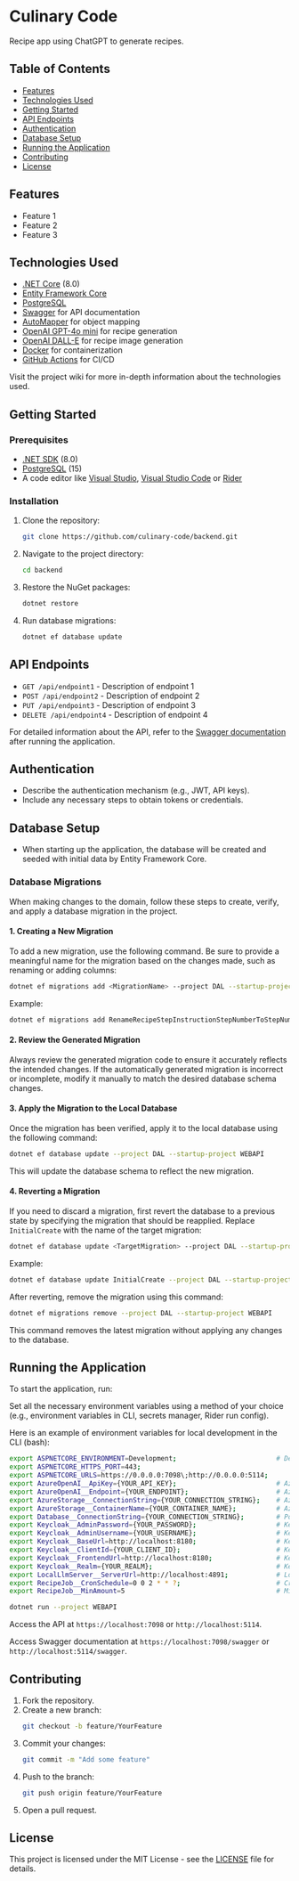 # Culinary Code

Recipe app using ChatGPT to generate recipes.

## Table of Contents

- [Features](#features)
- [Technologies Used](#technologies-used)
- [Getting Started](#getting-started)
- [API Endpoints](#api-endpoints)
- [Authentication](#authentication)
- [Database Setup](#database-setup)
- [Running the Application](#running-the-application)
- [Contributing](#contributing)
- [License](#license)

## Features

- Feature 1
- Feature 2
- Feature 3

## Technologies Used

- [.NET Core](https://dotnet.microsoft.com/) (8.0)
- [Entity Framework Core](https://docs.microsoft.com/en-us/ef/core/)
- [PostgreSQL](https://www.postgresql.org/)
- [Swagger](https://swagger.io/) for API documentation
- [AutoMapper](https://automapper.org/) for object mapping
- [OpenAI GPT-4o mini](https://openai.com/index/gpt-4o-mini-advancing-cost-efficient-intelligence/) for recipe
  generation
- [OpenAI DALL-E](https://openai.com/index/dall-e/) for recipe image generation
- [Docker](https://www.docker.com/) for containerization
- [GitHub Actions](https://github.com/features/actions) for CI/CD

Visit the project wiki for more in-depth information about the technologies used.

## Getting Started

### Prerequisites

- [.NET SDK](https://dotnet.microsoft.com/download) (8.0)
- [PostgreSQL](https://www.postgresql.org/download/) (15)
- A code editor
  like [Visual Studio](https://visualstudio.microsoft.com/), [Visual Studio Code](https://code.visualstudio.com/)
  or [Rider](https://www.jetbrains.com/rider/)

### Installation

1. Clone the repository:
   ```bash
   git clone https://github.com/culinary-code/backend.git
   ```

2. Navigate to the project directory:
   ```bash
   cd backend
   ```

3. Restore the NuGet packages:
   ```bash
   dotnet restore
   ```

4. Run database migrations:
   ```bash
   dotnet ef database update
   ```

## API Endpoints

- `GET /api/endpoint1` - Description of endpoint 1
- `POST /api/endpoint2` - Description of endpoint 2
- `PUT /api/endpoint3` - Description of endpoint 3
- `DELETE /api/endpoint4` - Description of endpoint 4

For detailed information about the API, refer to the [Swagger documentation](http://localhost:5000/swagger) after
running the application.

## Authentication

- Describe the authentication mechanism (e.g., JWT, API keys).
- Include any necessary steps to obtain tokens or credentials.

## Database Setup

- When starting up the application, the database will be created and seeded with initial data by Entity Framework Core.

### Database Migrations

When making changes to the domain, follow these steps to create, verify, and apply a database migration in the project.

#### 1. **Creating a New Migration**

To add a new migration, use the following command. Be sure to provide a meaningful name for the migration based on the changes made, such as renaming or adding columns:

```bash
dotnet ef migrations add <MigrationName> --project DAL --startup-project WEBAPI
```

Example:
```bash
dotnet ef migrations add RenameRecipeStepInstructionStepNumberToStepNumbers --project DAL --startup-project WEBAPI
```

#### 2. **Review the Generated Migration**

Always review the generated migration code to ensure it accurately reflects the intended changes. If the automatically generated migration is incorrect or incomplete, modify it manually to match the desired database schema changes.

#### 3. **Apply the Migration to the Local Database**

Once the migration has been verified, apply it to the local database using the following command:

```bash
dotnet ef database update --project DAL --startup-project WEBAPI
```

This will update the database schema to reflect the new migration.

#### 4. **Reverting a Migration**

If you need to discard a migration, first revert the database to a previous state by specifying the migration that should be reapplied. Replace `InitialCreate` with the name of the target migration:

```bash
dotnet ef database update <TargetMigration> --project DAL --startup-project WEBAPI
```

Example:
```bash
dotnet ef database update InitialCreate --project DAL --startup-project WEBAPI
```

After reverting, remove the migration using this command:

```bash
dotnet ef migrations remove --project DAL --startup-project WEBAPI
```

This command removes the latest migration without applying any changes to the database.

## Running the Application

To start the application, run:

Set all the necessary environment variables using a method of your choice (e.g., environment variables in CLI, secrets
manager, Rider run config).

Here is an example of environment variables for local development in the CLI (bash):

```bash
export ASPNETCORE_ENVIRONMENT=Development;                         # Development, Staging, Production
export ASPNETCORE_HTTPS_PORT=443;   
export ASPNETCORE_URLS=https://0.0.0.0:7098\;http://0.0.0.0:5114;
export AzureOpenAI__ApiKey={YOUR_API_KEY};                         # Azure OpenAI Service API key
export AzureOpenAI__Endpoint={YOUR_ENDPOINT};                      # Azure OpenAI Service endpoint  
export AzureStorage__ConnectionString={YOUR_CONNECTION_STRING};    # Azure Blog Storage connection string for saving recipe images
export AzureStorage__ContainerName={YOUR_CONTAINER_NAME};          # Azure Blog Storage container name for saving recipe images
export Database__ConnectionString={YOUR_CONNECTION_STRING};        # PostgreSQL connection string
export Keycloak__AdminPassword={YOUR_PASSWORD};                    # Keycloak admin password
export Keycloak__AdminUsername={YOUR_USERNAME};                    # Keycloak admin username (only used for local development)
export Keycloak__BaseUrl=http://localhost:8180;                    # Keycloak base URL
export Keycloak__ClientId={YOUR_CLIENT_ID};                        # Keycloak client ID
export Keycloak__FrontendUrl=http://localhost:8180;                # Keycloak frontend URL in case the issuer URL is different than the base URL
export Keycloak__Realm={YOUR_REALM};                               # Keycloak realm
export LocalLlmServer__ServerUrl=http://localhost:4891;            # Local LLM server URL
export RecipeJob__CronSchedule=0 0 2 * * ?;                        # Cron schedule for recipe generation job
export RecipeJob__MinAmount=5                                      # Minimum amount of recipes to maintain in the database, if the amount is lower, the recipe generation job will be triggered at the scheduled time
```

```bash
dotnet run --project WEBAPI
```

Access the API at `https://localhost:7098` or `http://localhost:5114`.

Access Swagger documentation at `https://localhost:7098/swagger` or `http://localhost:5114/swagger`.

## Contributing

1. Fork the repository.
2. Create a new branch:
   ```bash
   git checkout -b feature/YourFeature
   ```
3. Commit your changes:
   ```bash
   git commit -m "Add some feature"
   ```
4. Push to the branch:
   ```bash
   git push origin feature/YourFeature
   ```
5. Open a pull request.

## License

This project is licensed under the MIT License - see the [LICENSE](LICENSE) file for details.
